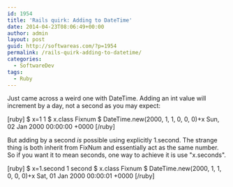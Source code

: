 ```yaml
---
id: 1954
title: 'Rails quirk: Adding to DateTime'
date: 2014-04-23T08:06:49+00:00
author: admin
layout: post
guid: http://softwareas.com/?p=1954
permalink: /rails-quirk-adding-to-datetime/
categories:
  - SoftwareDev
tags:
  - Ruby
---
```

Just came across a weird one with DateTime. Adding an int value will increment by a day, not a second as you may expect:

[ruby]
$ x=1
1
$ x.class
Fixnum
$ DateTime.new(2000, 1, 1, 0, 0, 0)+x
Sun, 02 Jan 2000 00:00:00 +0000
[/ruby]

But adding by a second *is* possible using explicitly 1.second. The strange thing is both inherit from FixNum and essentially act as the same number. So if you want it to mean seconds, one way to achieve it is use "x.seconds".

[ruby]
$ x=1.second
1 second
$ x.class
Fixnum
$ DateTime.new(2000, 1, 1, 0, 0, 0)+x
Sat, 01 Jan 2000 00:00:01 +0000
[/ruby]
